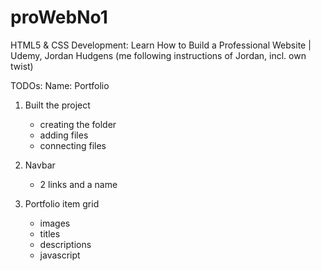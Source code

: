 # proWebNo1
HTML5 &amp; CSS Development: Learn How to Build a Professional Website | Udemy, Jordan Hudgens
(me following instructions of Jordan, incl. own twist)

TODOs:
Name: Portfolio

1. Built the project
    - creating the folder
    - adding files
    - connecting files

2. Navbar
    - 2 links and a name

3. Portfolio item grid
    - images
    - titles
    - descriptions
    - javascript
        